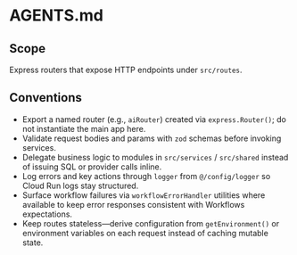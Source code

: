 # AGENTS.md

## Scope

Express routers that expose HTTP endpoints under `src/routes`.

## Conventions

- Export a named router (e.g., `aiRouter`) created via `express.Router()`; do not instantiate the main app here.
- Validate request bodies and params with `zod` schemas before invoking services.
- Delegate business logic to modules in `src/services` / `src/shared` instead of issuing SQL or provider calls inline.
- Log errors and key actions through `logger` from `@/config/logger` so Cloud Run logs stay structured.
- Surface workflow failures via `workflowErrorHandler` utilities where available to keep error responses consistent with Workflows expectations.
- Keep routes stateless—derive configuration from `getEnvironment()` or environment variables on each request instead of caching mutable state.
